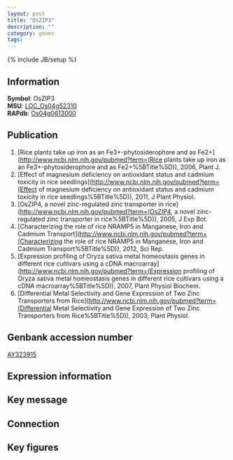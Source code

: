 ```yaml
---
layout: post
title: "OsZIP3"
description: ""
category: genes
tags: 
---
```

{% include JB/setup %}

## Information
__Symbol__: OsZIP3  
__MSU__: [LOC_Os04g52310](http://rice.plantbiology.msu.edu/cgi-bin/ORF_infopage.cgi?orf=LOC_Os04g52310)  
__RAPdb__: [Os04g0613000](http://rapdb.dna.affrc.go.jp/viewer/gbrowse_details/irgsp1?name=Os04g0613000)  

## Publication
1. [Rice plants take up iron as an Fe3+-phytosiderophore and as Fe2+](http://www.ncbi.nlm.nih.gov/pubmed?term=(Rice plants take up iron as an Fe3+-phytosiderophore and as Fe2+%5BTitle%5D)), 2006, Plant J.
2. [Effect of magnesium deficiency on antioxidant status and cadmium toxicity in rice seedlings](http://www.ncbi.nlm.nih.gov/pubmed?term=(Effect of magnesium deficiency on antioxidant status and cadmium toxicity in rice seedlings%5BTitle%5D)), 2011, J Plant Physiol.
3. [OsZIP4, a novel zinc-regulated zinc transporter in rice](http://www.ncbi.nlm.nih.gov/pubmed?term=(OsZIP4, a novel zinc-regulated zinc transporter in rice%5BTitle%5D)), 2005, J Exp Bot.
4. [Characterizing the role of rice NRAMP5 in Manganese, Iron and Cadmium Transport](http://www.ncbi.nlm.nih.gov/pubmed?term=(Characterizing the role of rice NRAMP5 in Manganese, Iron and Cadmium Transport%5BTitle%5D)), 2012, Sci Rep.
5. [Expression profiling of Oryza sativa metal homeostasis genes in different rice cultivars using a cDNA macroarray](http://www.ncbi.nlm.nih.gov/pubmed?term=(Expression profiling of Oryza sativa metal homeostasis genes in different rice cultivars using a cDNA macroarray%5BTitle%5D)), 2007, Plant Physiol Biochem.
6. [Differential Metal Selectivity and Gene Expression of Two Zinc Transporters from Rice](http://www.ncbi.nlm.nih.gov/pubmed?term=(Differential Metal Selectivity and Gene Expression of Two Zinc Transporters from Rice%5BTitle%5D)), 2003, Plant Physiol.

## Genbank accession number
[AY323915](http://www.ncbi.nlm.nih.gov/nuccore/AY323915)

## Expression information

## Key message

## Connection

## Key figures


